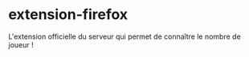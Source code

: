 # extension-firefox
L'extension officielle du serveur qui permet de connaître le nombre de joueur !
